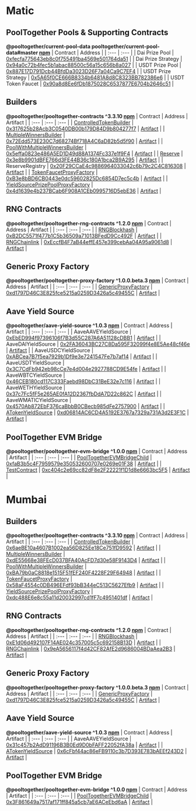 # Matic

## PoolTogether Pools & Supporting Contracts
**@pooltogether/current-pool-data pooltogether/current-pool-data#master [npm](https://www.npmjs.com/package/@pooltogether/current-pool-data)**
| Contract | Address |
| :--- | :--- |
| Dai Prize Pool | [0xfecfa775643eb8c0f755491ba4569e501764da51](https://explorer-mainnet.maticvigil.com/address/0xfecfa775643eb8c0f755491ba4569e501764da51) |
| Dai Prize Strategy | [0x94a0c72b4fec5b1abac88500c56a15c656b8a027](https://explorer-mainnet.maticvigil.com/address/0x94a0c72b4fec5b1abac88500c56a15c656b8a027) |
| USDT Prize Pool | [0x887E17D791Dcb44BfdDa3023D26F7a04Ca9C7EF4](https://explorer-mainnet.maticvigil.com/address/0x887E17D791Dcb44BfdDa3023D26F7a04Ca9C7EF4) |
| USDT Prize Strategy | [0x5A65f0CE666B8334b6481A8d8C8323BB782386e6](https://explorer-mainnet.maticvigil.com/address/0x5A65f0CE666B8334b6481A8d8C8323BB782386e6) |
| USDT Token Faucet | [0x90a8d8Ee6fDb1875028C6537877E6704b2646c51](https://explorer-mainnet.maticvigil.com/address/0x90a8d8Ee6fDb1875028C6537877E6704b2646c51) |

## Builders
**@pooltogether/pooltogether-contracts ^3.3.10 [npm](https://www.npmjs.com/package/@pooltogether/pooltogether-contracts)**
| Contract | Address | Artifact |
| :--- | :--- | :--- |
| [ControlledTokenBuilder](https://github.com/pooltogether/pooltogether-pool-contracts/tree/master/contracts/builders/ControlledTokenBuilder.sol) | [0x317625b28Acb3C0540DB00b179D84D9b804277f7](https://explorer-mainnet.maticvigil.com/address/0x317625b28Acb3C0540DB00b179D84D9b804277f7) | [Artifact](https://github.com/pooltogether/pooltogether-pool-contracts/tree/master/deployments/matic/ControlledTokenBuilder.json) |
| [MultipleWinnersBuilder](https://github.com/pooltogether/pooltogether-pool-contracts/tree/master/contracts/builders/MultipleWinnersBuilder.sol) | [0x72Edd573E230C7d68274Bf718A4C6aD82b5d5f90](https://explorer-mainnet.maticvigil.com/address/0x72Edd573E230C7d68274Bf718A4C6aD82b5d5f90) | [Artifact](https://github.com/pooltogether/pooltogether-pool-contracts/tree/master/deployments/matic/MultipleWinnersBuilder.json) |
| [PoolWithMultipleWinnersBuilder](https://github.com/pooltogether/pooltogether-pool-contracts/tree/master/contracts/builders/PoolWithMultipleWinnersBuilder.sol) | [0x5effa0823e486A5ED1D49d88A1374Fc337e1f9F4](https://explorer-mainnet.maticvigil.com/address/0x5effa0823e486A5ED1D49d88A1374Fc337e1f9F4) | [Artifact](https://github.com/pooltogether/pooltogether-pool-contracts/tree/master/deployments/matic/PoolWithMultipleWinnersBuilder.json) |
| [Reserve](https://github.com/pooltogether/pooltogether-pool-contracts/tree/master/contracts/reserve/Reserve.sol) | [0x3e8b9901dBFE766d3FE44B36c180A1bca2B9A295](https://explorer-mainnet.maticvigil.com/address/0x3e8b9901dBFE766d3FE44B36c180A1bca2B9A295) | [Artifact](https://github.com/pooltogether/pooltogether-pool-contracts/tree/master/deployments/matic/Reserve.json) |
| ReserveRegistry | [0x20F29CCaE4c9886964033042c6b79c2C4C816308](https://explorer-mainnet.maticvigil.com/address/0x20F29CCaE4c9886964033042c6b79c2C4C816308) | [Artifact](https://github.com/pooltogether/pooltogether-pool-contracts/tree/master/deployments/matic/ReserveRegistry.json) |
| [TokenFaucetProxyFactory](https://github.com/pooltogether/pooltogether-pool-contracts/tree/master/contracts/token-faucet/TokenFaucetProxyFactory.sol) | [0xB3e8bBD6CB0443e0dc59602825Dc6854D7ec5c4b](https://explorer-mainnet.maticvigil.com/address/0xB3e8bBD6CB0443e0dc59602825Dc6854D7ec5c4b) | [Artifact](https://github.com/pooltogether/pooltogether-pool-contracts/tree/master/deployments/matic/TokenFaucetProxyFactory.json) |
| [YieldSourcePrizePoolProxyFactory](https://github.com/pooltogether/pooltogether-pool-contracts/tree/master/contracts/prize-pool/yield-source/YieldSourcePrizePoolProxyFactory.sol) | [0x4d1639e4b237BCab6F908A1CEb0995716D5ebE36](https://explorer-mainnet.maticvigil.com/address/0x4d1639e4b237BCab6F908A1CEb0995716D5ebE36) | [Artifact](https://github.com/pooltogether/pooltogether-pool-contracts/tree/master/deployments/matic/YieldSourcePrizePoolProxyFactory.json) |

## RNG Contracts
**@pooltogether/pooltogether-rng-contracts ^1.2.0 [npm](https://www.npmjs.com/package/@pooltogether/pooltogether-rng-contracts)**
| Contract | Address | Artifact |
| :--- | :--- | :--- |
| [RNGBlockhash](https://github.com/pooltogether/pooltogether-rng-contracts/tree/master/contracts/RNGBlockhash.sol) | [0xB2DC5571f477b1C5b36509a71013BFedD9Cc492F](https://explorer-mainnet.maticvigil.com/address/0xB2DC5571f477b1C5b36509a71013BFedD9Cc492F) | [Artifact](https://github.com/pooltogether/pooltogether-rng-contracts/tree/master/deployments/matic/RNGBlockhash.json) |
| [RNGChainlink](https://github.com/pooltogether/pooltogether-rng-contracts/tree/master/contracts/RNGChainlink.sol) | [0xEccfB4F7aB44effE457e399cebAa04A95a9061d8](https://explorer-mainnet.maticvigil.com/address/0xEccfB4F7aB44effE457e399cebAa04A95a9061d8) | [Artifact](https://github.com/pooltogether/pooltogether-rng-contracts/tree/master/deployments/matic/RNGChainlink.json) |

## Generic Proxy Factory
**@pooltogether/pooltogether-proxy-factory ^1.0.0.beta.3 [npm](https://www.npmjs.com/package/@pooltogether/pooltogether-proxy-factory)**
| Contract | Address | Artifact |
| :--- | :--- | :--- |
| [GenericProxyFactory](https://github.com/pooltogether/pooltogether-proxy-factory/tree/main/contracts/GenericProxyFactory.sol) | [0xd1797D46C3E825fce5215a0259D3426a5c49455C](https://explorer-mainnet.maticvigil.com/address/0xd1797D46C3E825fce5215a0259D3426a5c49455C) | [Artifact](https://github.com/pooltogether/pooltogether-proxy-factory/tree/main/deployments/matic/GenericProxyFactory.json) |

## Aave Yield Source
**@pooltogether/aave-yield-source ^1.0.3 [npm](https://www.npmjs.com/package/@pooltogether/aave-yield-source)**
| Contract | Address | Artifact |
| :--- | :--- | :--- |
| AaveAAVEYieldSource | [0xEbED994f97396106f7B3d55C287A6A51128cDBB1](https://explorer-mainnet.maticvigil.com/address/0xEbED994f97396106f7B3d55C287A6A51128cDBB1) | [Artifact](https://github.com/pooltogether/aave-yield-source/tree/main/deployments/matic/AaveAAVEYieldSource.json) |
| AaveDAIYieldSource | [0x2FA36043BC27C8Da595F32099f4e8E5Ae48cf46e](https://explorer-mainnet.maticvigil.com/address/0x2FA36043BC27C8Da595F32099f4e8E5Ae48cf46e) | [Artifact](https://github.com/pooltogether/aave-yield-source/tree/main/deployments/matic/AaveDAIYieldSource.json) |
| AaveUSDCYieldSource | [0xABCea7B7f5ea7929b1Df9e3e7241547Fe7b7af14](https://explorer-mainnet.maticvigil.com/address/0xABCea7B7f5ea7929b1Df9e3e7241547Fe7b7af14) | [Artifact](https://github.com/pooltogether/aave-yield-source/tree/main/deployments/matic/AaveUSDCYieldSource.json) |
| AaveUSDTYieldSource | [0x3C7CdFb942eb98cCe7e4d004e2927788CD9E54fe](https://explorer-mainnet.maticvigil.com/address/0x3C7CdFb942eb98cCe7e4d004e2927788CD9E54fe) | [Artifact](https://github.com/pooltogether/aave-yield-source/tree/main/deployments/matic/AaveUSDTYieldSource.json) |
| AaveWBTCYieldSource | [0x46CEB180cd117C333Faebd98DbC31BeE32e7c116](https://explorer-mainnet.maticvigil.com/address/0x46CEB180cd117C333Faebd98DbC31BeE32e7c116) | [Artifact](https://github.com/pooltogether/aave-yield-source/tree/main/deployments/matic/AaveWBTCYieldSource.json) |
| AaveWETHYieldSource | [0x37c7Fc5fF5e265AE0fA12D2367fbDdA7D22c862C](https://explorer-mainnet.maticvigil.com/address/0x37c7Fc5fF5e265AE0fA12D2367fbDdA7D22c862C) | [Artifact](https://github.com/pooltogether/aave-yield-source/tree/main/deployments/matic/AaveWETHYieldSource.json) |
| AaveWMATICYieldSource | [0x4570Ab872EbF376caBbbB0CBecb985dFe2757900](https://explorer-mainnet.maticvigil.com/address/0x4570Ab872EbF376caBbbB0CBecb985dFe2757900) | [Artifact](https://github.com/pooltogether/aave-yield-source/tree/main/deployments/matic/AaveWMATICYieldSource.json) |
| [ATokenYieldSource](https://github.com/pooltogether/aave-yield-source/tree/main/contracts/yield-source/ATokenYieldSource.sol) | [0xd06814AC6CD4A5192E3767a7329a731A3d2E3F1C](https://explorer-mainnet.maticvigil.com/address/0xd06814AC6CD4A5192E3767a7329a731A3d2E3F1C) | [Artifact](https://github.com/pooltogether/aave-yield-source/tree/main/deployments/matic/ATokenYieldSource.json) |

## PoolTogether EVM Bridge
**@pooltogether/pooltogether-evm-bridge ^1.0.0 [npm](https://www.npmjs.com/package/@pooltogether/pooltogether-evm-bridge)**
| Contract | Address | Artifact |
| :--- | :--- | :--- |
| [PoolTogetherEVMBridgeChild](https://github.com/pooltogether/pooltogether-evm-bridge/tree/master/contracts/PoolTogetherEVMBridgeChild.sol) | [0xfaB3b5c4F7959579e350532600707e0269e01F38](https://explorer-mainnet.maticvigil.com/address/0xfaB3b5c4F7959579e350532600707e0269e01F38) | [Artifact](https://github.com/pooltogether/pooltogether-evm-bridge/tree/master/deployments/matic/PoolTogetherEVMBridgeChild.json) |
| [TestContract](https://github.com/pooltogether/pooltogether-evm-bridge/tree/master/contracts/test/TestContract.sol) | [0xc404c2e69cc82dF8e2F22221f1D1d8e6663bc5F5](https://explorer-mainnet.maticvigil.com/address/0xc404c2e69cc82dF8e2F22221f1D1d8e6663bc5F5) | [Artifact](https://github.com/pooltogether/pooltogether-evm-bridge/tree/master/deployments/matic/TestContract.json) |


# Mumbai


## Builders
**@pooltogether/pooltogether-contracts ^3.3.10 [npm](https://www.npmjs.com/package/@pooltogether/pooltogether-contracts)**
| Contract | Address | Artifact |
| :--- | :--- | :--- |
| [ControlledTokenBuilder](https://github.com/pooltogether/pooltogether-pool-contracts/tree/master/contracts/builders/ControlledTokenBuilder.sol) | [0x6aeBE10a4607B1002ea56D825Ee18Ce751fD9592](https://explorer-mumbai.maticvigil.com/address/0x6aeBE10a4607B1002ea56D825Ee18Ce751fD9592) | [Artifact](https://github.com/pooltogether/pooltogether-pool-contracts/tree/master/deployments/mumbai/ControlledTokenBuilder.json) |
| [MultipleWinnersBuilder](https://github.com/pooltogether/pooltogether-pool-contracts/tree/master/contracts/builders/MultipleWinnersBuilder.sol) | [0xdE55668e38FEcD037BFA40AcFD7d30e58F9143D4](https://explorer-mumbai.maticvigil.com/address/0xdE55668e38FEcD037BFA40AcFD7d30e58F9143D4) | [Artifact](https://github.com/pooltogether/pooltogether-pool-contracts/tree/master/deployments/mumbai/MultipleWinnersBuilder.json) |
| [PoolWithMultipleWinnersBuilder](https://github.com/pooltogether/pooltogether-pool-contracts/tree/master/contracts/builders/PoolWithMultipleWinnersBuilder.sol) | [0xBA79b0aC8818e1515F51fEF240F4228F29F64948](https://explorer-mumbai.maticvigil.com/address/0xBA79b0aC8818e1515F51fEF240F4228F29F64948) | [Artifact](https://github.com/pooltogether/pooltogether-pool-contracts/tree/master/deployments/mumbai/PoolWithMultipleWinnersBuilder.json) |
| [TokenFaucetProxyFactory](https://github.com/pooltogether/pooltogether-pool-contracts/tree/master/contracts/token-faucet/TokenFaucetProxyFactory.sol) | [0x58aF4554c0DB496EFdf93bB344eC513C5627Efb9](https://explorer-mumbai.maticvigil.com/address/0x58aF4554c0DB496EFdf93bB344eC513C5627Efb9) | [Artifact](https://github.com/pooltogether/pooltogether-pool-contracts/tree/master/deployments/mumbai/TokenFaucetProxyFactory.json) |
| [YieldSourcePrizePoolProxyFactory](https://github.com/pooltogether/pooltogether-pool-contracts/tree/master/contracts/prize-pool/yield-source/YieldSourcePrizePoolProxyFactory.sol) | [0xdc488E6e8c55a11d20032997cd1fF7c4951401df](https://explorer-mumbai.maticvigil.com/address/0xdc488E6e8c55a11d20032997cd1fF7c4951401df) | [Artifact](https://github.com/pooltogether/pooltogether-pool-contracts/tree/master/deployments/mumbai/YieldSourcePrizePoolProxyFactory.json) |

## RNG Contracts
**@pooltogether/pooltogether-rng-contracts ^1.2.0 [npm](https://www.npmjs.com/package/@pooltogether/pooltogether-rng-contracts)**
| Contract | Address | Artifact |
| :--- | :--- | :--- |
| [RNGBlockhash](https://github.com/pooltogether/pooltogether-rng-contracts/tree/master/contracts/RNGBlockhash.sol) | [0xE1d06d492107F14AE024c357005c5c692158B13D](https://explorer-mumbai.maticvigil.com/address/0xE1d06d492107F14AE024c357005c5c692158B13D) | [Artifact](https://github.com/pooltogether/pooltogether-rng-contracts/tree/master/deployments/mumbai/RNGBlockhash.json) |
| [RNGChainlink](https://github.com/pooltogether/pooltogether-rng-contracts/tree/master/contracts/RNGChainlink.sol) | [0x9eA5656117f4d42CF82AfE2d9686004BDaAea2B3](https://explorer-mumbai.maticvigil.com/address/0x9eA5656117f4d42CF82AfE2d9686004BDaAea2B3) | [Artifact](https://github.com/pooltogether/pooltogether-rng-contracts/tree/master/deployments/mumbai/RNGChainlink.json) |

## Generic Proxy Factory
**@pooltogether/pooltogether-proxy-factory ^1.0.0.beta.3 [npm](https://www.npmjs.com/package/@pooltogether/pooltogether-proxy-factory)**
| Contract | Address | Artifact |
| :--- | :--- | :--- |
| [GenericProxyFactory](https://github.com/pooltogether/pooltogether-proxy-factory/tree/main/contracts/GenericProxyFactory.sol) | [0xd1797D46C3E825fce5215a0259D3426a5c49455C](https://explorer-mumbai.maticvigil.com/address/0xd1797D46C3E825fce5215a0259D3426a5c49455C) | [Artifact](https://github.com/pooltogether/pooltogether-proxy-factory/tree/main/deployments/mumbai/GenericProxyFactory.json) |

## Aave Yield Source
**@pooltogether/aave-yield-source ^1.0.3 [npm](https://www.npmjs.com/package/@pooltogether/aave-yield-source)**
| Contract | Address | Artifact |
| :--- | :--- | :--- |
| AaveAAVEYieldSource | [0x31c457b2AdD91196B3B0Ed9D0bFAFF22052fA38a](https://explorer-mumbai.maticvigil.com/address/0x31c457b2AdD91196B3B0Ed9D0bFAFF22052fA38a) | [Artifact](https://github.com/pooltogether/aave-yield-source/tree/main/deployments/mumbai/AaveAAVEYieldSource.json) |
| [ATokenYieldSource](https://github.com/pooltogether/aave-yield-source/tree/main/contracts/yield-source/ATokenYieldSource.sol) | [0x6cFbf44ac86eFB9110c3b7D393E783bAEEf243D2](https://explorer-mumbai.maticvigil.com/address/0x6cFbf44ac86eFB9110c3b7D393E783bAEEf243D2) | [Artifact](https://github.com/pooltogether/aave-yield-source/tree/main/deployments/mumbai/ATokenYieldSource.json) |

## PoolTogether EVM Bridge
**@pooltogether/pooltogether-evm-bridge ^1.0.0 [npm](https://www.npmjs.com/package/@pooltogether/pooltogether-evm-bridge)**
| Contract | Address | Artifact |
| :--- | :--- | :--- |
| [PoolTogetherEVMBridgeChild](https://github.com/pooltogether/pooltogether-evm-bridge/tree/master/contracts/PoolTogetherEVMBridgeChild.sol) | [0x3F861649a7517af171ff845a5cb7aE6ACeEbd6aA](https://explorer-mumbai.maticvigil.com/address/0x3F861649a7517af171ff845a5cb7aE6ACeEbd6aA) | [Artifact](https://github.com/pooltogether/pooltogether-evm-bridge/tree/master/deployments/mumbai/PoolTogetherEVMBridgeChild.json) |


